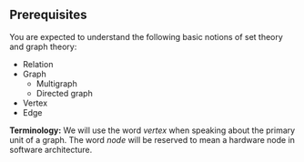## Prerequisites

You are expected to understand the following basic notions of set
theory and graph theory:

* Relation
* Graph
  * Multigraph
  * Directed graph
* Vertex
* Edge

**Terminology:** We will use the word *vertex* when speaking about the
primary unit of a graph. The word *node* will be reserved to mean a
hardware node in software architecture.
